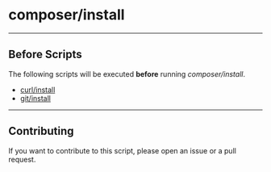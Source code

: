 # composer/install

----

## Before Scripts

The following scripts will be executed **before** running *composer/install*.

- [curl/install](http://github.com/bigband-repertoire/curl/install)
- [git/install](http://github.com/bigband-repertoire/git/install)

----

## Contributing

If you want to contribute to this script, please open an issue or a pull request.
